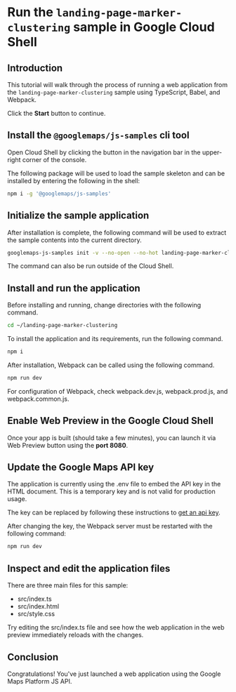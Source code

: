 # Run the `landing-page-marker-clustering` sample in Google Cloud Shell

<walkthrough-tutorial-duration duration="10"/>

## Introduction

This tutorial will walk through the process of running a web application from
the `landing-page-marker-clustering` sample using TypeScript, Babel, and Webpack.

Click the **Start** button to continue.

## Install the `@googlemaps/js-samples` cli tool

Open Cloud Shell by clicking the
<walkthrough-cloud-shell-icon></walkthrough-cloud-shell-icon> button in the
navigation bar in the upper-right corner of the console.

The following package will be used to load the sample skeleton and can be
installed by entering the following in the shell:

```bash
npm i -g '@googlemaps/js-samples'
```

## Initialize the sample application

After installation is complete, the following command will be used to extract
the sample contents into the current directory.

```bash
googlemaps-js-samples init -v --no-open --no-hot landing-page-marker-clustering ~/landing-page-marker-clustering
```

The command can also be run outside of the Cloud Shell.

## Install and run the application

Before installing and running, change directories with the following command.

```bash
cd ~/landing-page-marker-clustering
```

To install the application and its requirements, run the following command.

```bash
npm i
```

After installation, Webpack can be called using the following command.

```bash
npm run dev
```

For configuration of Webpack, check
<walkthrough-editor-open-file filePath="landing-page-marker-clustering/webpack.dev.js">webpack.dev.js</walkthrough-editor-open-file>,
<walkthrough-editor-open-file filePath="landing-page-marker-clustering/webpack.prod.js">webpack.prod.js</walkthrough-editor-open-file>,
and
<walkthrough-editor-open-file filePath="landing-page-marker-clustering/webpack.common.js">webpack.common.js</walkthrough-editor-open-file>.

## Enable Web Preview in the Google Cloud Shell

Once your app is built (should take a few minutes), you can launch it via
<walkthrough-spotlight-pointer target="cloudshell" spotlightId="devshell-web-preview-button">Web
Preview button</walkthrough-spotlight-pointer> using the **port 8080**.

## Update the Google Maps API key

The application is currently using the
<walkthrough-editor-open-file filePath="landing-page-marker-clustering/.env">.env</walkthrough-editor-open-file>
file to embed the API key in the HTML document. This is a temporary key and is
not valid for production usage.

The key can be replaced by following these instructions to
[get an api key](https://developers.google.com/maps/documentation/javascript/get-api-key).

After changing the key, the Webpack server must be restarted with the following
command:

```bash
npm run dev
```

## Inspect and edit the application files

There are three main files for this sample:

*   <walkthrough-editor-open-file filePath="landing-page-marker-clustering/src/index.ts">src/index.ts</walkthrough-editor-open-file>
*   <walkthrough-editor-open-file filePath="landing-page-marker-clustering/src/index.html">src/index.html</walkthrough-editor-open-file>
*   <walkthrough-editor-open-file filePath="landing-page-marker-clustering/src/style.css">src/style.css</walkthrough-editor-open-file>

Try editing the <walkthrough-editor-open-file filePath="landing-page-marker-clustering/src/index.ts">src/index.ts</walkthrough-editor-open-file> file and see how the web application in the web preview immediately reloads with the changes.

## Conclusion

<walkthrough-conclusion-trophy></walkthrough-conclusion-trophy>

Congratulations! You've just launched a web application using the Google Maps
Platform JS API.
